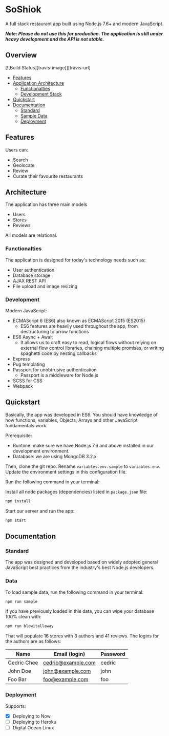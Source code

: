 # SoShiok

A full stack restaurant app built using Node.js 7.6+ and modern JavaScript.

***Note: Please do not use this for production. The application is still under heavy development and the API is not stable.***

## Overview

[![Build Status][travis-image]][travis-url]

* [Features](#features)
* [Application Architecture](#architecture)
  * [Functionalties](#functionalties)
  * [Development Stack](#development)
* [Quickstart](#quickstart)
* [Documentation](#documentation)
  * [Standard](#standard)
  * [Sample Data](#data)
  * [Deployment](#deployment)

## Features

Users can:
- Search
- Geolocate
- Review
- Curate their favourite restaurants

## Architecture

The application has three main models
- Users
- Stores
- Reviews

All models are relational.

### Functionalties

The application is designed for today's technology needs such as:
- User authentication
- Database storage
- AJAX REST API
- File upload and image resizing

### Development

Modern JavaScript:
- ECMAScript 6 (ES6) also known as ECMAScript 2015 (ES2015)
  - ES6 features are heavily used throughout the app, from destructuring to arrow functions
- ES6 Async + Await
  - It allows us to craft easy to read, logical flows without relying on external flow control libraries, chaining multiple promises, or writing spaghetti code by nesting callbacks
- Express
- Pug templating
- Passport for unobtrusive authentication
  - Passport is a middleware for Node.js
- SCSS for CSS
- Webpack

## Quickstart

Basically, the app was developed in ES6. You should have knowledge of how functions, variables, Objects, Arrays and other JavaScript fundamentals work.

Prerequisite:
- Runtime: make sure we have Node.js 7.6 and above installed in our development environment.
- Database: we are using MongoDB 3.2.x

Then, clone the git repo. Rename `variables.env.sample` to `variables.env`. Update the environment settings in this configuration file.

Run the following command in your terminal:

Install all node packages (dependencies) listed in `package.json` file:

```bash
npm install
```

Start our server and run the app:

```bash
npm start
```

## Documentation

### Standard

The app was designed and developed based on widely adopted general JavaScript best practices from the industry's best Node.js developers.

### Data

To load sample data, run the following command in your terminal:

```bash
npm run sample
```

If you have previously loaded in this data, you can wipe your database 100% clean with:

```bash
npm run blowitallaway
```

That will populate 16 stores with 3 authors and 41 reviews. The logins for the authors are as follows:

|Name|Email (login)|Password|
|---|---|---|
|Cedric Chee|cedric@example.com|cedric|
|John Doe|john@example.com|john|
|Foo Bar|foo@example.com|foo|

### Deployment

Supports:
- [x] Deploying to Now
- [ ] Deploying to Heroku
- [ ] Digital Ocean Linux
